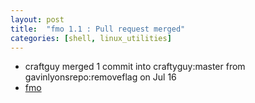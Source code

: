 ```yaml
---
layout: post
title:  "fmo 1.1 : Pull request merged"
categories: [shell, linux_utilities]
---
```



* craftguy merged 1 commit into craftyguy:master from gavinlyonsrepo:removeflag on Jul 16
* [fmo](https://github.com/craftyguy/fmo/pull/1)
